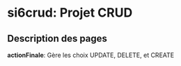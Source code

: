# si6crud: Projet CRUD

## Description des pages
**actionFinale**: Gère les choix UPDATE, DELETE, et CREATE